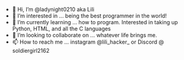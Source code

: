 - 👋 Hi, I’m @ladynight0210 aka Lili
- 👀 I’m interested in ... being the best programmer in the world!
- 🌱 I’m currently learning ... how to program. Interested in taking up Python, HTML, and all the C languages
- 💞️ I’m looking to collaborate on ... whatever life brings me. 
- 📫 How to reach me ... instagram @lili_hacker_ or Discord @ soldiergirl2162 

<!---
lilihacker/lilihacker is a ✨ special ✨ repository because its `README.md` (this file) appears on your GitHub profile.
You can click the Preview link to take a look at your changes.
--->
